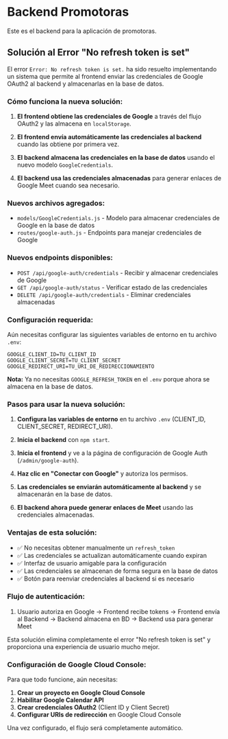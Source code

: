 # Backend Promotoras

Este es el backend para la aplicación de promotoras.

## Solución al Error "No refresh token is set"

El error `Error: No refresh token is set.` ha sido resuelto implementando un sistema que permite al frontend enviar las credenciales de Google OAuth2 al backend y almacenarlas en la base de datos.

### Cómo funciona la nueva solución:

1. **El frontend obtiene las credenciales de Google** a través del flujo OAuth2 y las almacena en `localStorage`.

2. **El frontend envía automáticamente las credenciales al backend** cuando las obtiene por primera vez.

3. **El backend almacena las credenciales en la base de datos** usando el nuevo modelo `GoogleCredentials`.

4. **El backend usa las credenciales almacenadas** para generar enlaces de Google Meet cuando sea necesario.

### Nuevos archivos agregados:

- `models/GoogleCredentials.js` - Modelo para almacenar credenciales de Google en la base de datos
- `routes/google-auth.js` - Endpoints para manejar credenciales de Google

### Nuevos endpoints disponibles:

- `POST /api/google-auth/credentials` - Recibir y almacenar credenciales de Google
- `GET /api/google-auth/status` - Verificar estado de las credenciales
- `DELETE /api/google-auth/credentials` - Eliminar credenciales almacenadas

### Configuración requerida:

Aún necesitas configurar las siguientes variables de entorno en tu archivo `.env`:

```
GOOGLE_CLIENT_ID=TU_CLIENT_ID
GOOGLE_CLIENT_SECRET=TU_CLIENT_SECRET
GOOGLE_REDIRECT_URI=TU_URI_DE_REDIRECCIONAMIENTO
```

**Nota:** Ya no necesitas `GOOGLE_REFRESH_TOKEN` en el `.env` porque ahora se almacena en la base de datos.

### Pasos para usar la nueva solución:

1. **Configura las variables de entorno** en tu archivo `.env` (CLIENT_ID, CLIENT_SECRET, REDIRECT_URI).

2. **Inicia el backend** con `npm start`.

3. **Inicia el frontend** y ve a la página de configuración de Google Auth (`/admin/google-auth`).

4. **Haz clic en "Conectar con Google"** y autoriza los permisos.

5. **Las credenciales se enviarán automáticamente al backend** y se almacenarán en la base de datos.

6. **El backend ahora puede generar enlaces de Meet** usando las credenciales almacenadas.

### Ventajas de esta solución:

- ✅ No necesitas obtener manualmente un `refresh_token`
- ✅ Las credenciales se actualizan automáticamente cuando expiran
- ✅ Interfaz de usuario amigable para la configuración
- ✅ Las credenciales se almacenan de forma segura en la base de datos
- ✅ Botón para reenviar credenciales al backend si es necesario

### Flujo de autenticación:

1. Usuario autoriza en Google → Frontend recibe tokens → Frontend envía al Backend → Backend almacena en BD → Backend usa para generar Meet

Esta solución elimina completamente el error "No refresh token is set" y proporciona una experiencia de usuario mucho mejor.

### Configuración de Google Cloud Console:

Para que todo funcione, aún necesitas:

1. **Crear un proyecto en Google Cloud Console**
2. **Habilitar Google Calendar API**
3. **Crear credenciales OAuth2** (Client ID y Client Secret)
4. **Configurar URIs de redirección** en Google Cloud Console

Una vez configurado, el flujo será completamente automático.

